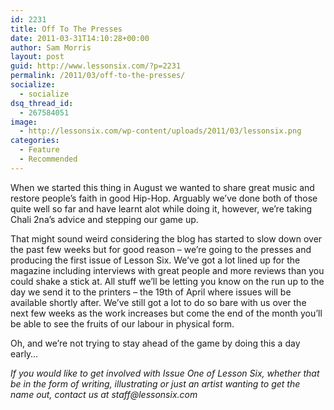 ```yaml
---
id: 2231
title: Off To The Presses
date: 2011-03-31T14:10:28+00:00
author: Sam Morris
layout: post
guid: http://www.lessonsix.com/?p=2231
permalink: /2011/03/off-to-the-presses/
socialize:
  - socialize
dsq_thread_id:
  - 267584051
image:
  - http://lessonsix.com/wp-content/uploads/2011/03/lessonsix.png
categories:
  - Feature
  - Recommended
---
```

When we started this thing in August we wanted to share great music and restore people&#8217;s faith in good Hip-Hop. Arguably we&#8217;ve done both of those quite well so far and have learnt alot while doing it, however, we&#8217;re taking Chali 2na&#8217;s advice and stepping our game up.

That might sound weird considering the blog has started to slow down over the past few weeks but for good reason &#8211; we&#8217;re going to the presses and producing the first issue of Lesson Six. We&#8217;ve got a lot lined up for the magazine including interviews with great people and more reviews than you could shake a stick at. All stuff we&#8217;ll be letting you know on the run up to the day we send it to the printers &#8211; the 19th of April where issues will be available shortly after. We&#8217;ve still got a lot to do so bare with us over the next few weeks as the work increases but come the end of the month you&#8217;ll be able to see the fruits of our labour in physical form.

Oh, and we&#8217;re not trying to stay ahead of the game by doing this a day early&#8230;

_If you would like to get involved with Issue One of Lesson Six, whether that be in the form of writing, illustrating or just an artist wanting to get the name out, contact us at staff@lessonsix.com_